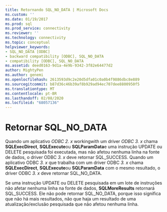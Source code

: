 ```yaml
---
title: Retornando SQL_NO_DATA | Microsoft Docs
ms.custom: ''
ms.date: 01/19/2017
ms.prod: sql
ms.prod_service: connectivity
ms.reviewer: ''
ms.technology: connectivity
ms.topic: conceptual
helpviewer_keywords:
- SQL_NO_DATA [ODBC]
- backward compatibility [ODBC], SQL_NO_DATA
- compatibility [ODBC], SQL_NO_DATA
ms.assetid: deed0163-9d1a-4e9b-9342-3f82e64477d2
author: MightyPen
ms.author: genemi
ms.openlocfilehash: 2613593d9c2e20d5dfa01c0a0b4f9886dbc8e889
ms.sourcegitcommit: b87d36c46b39af8b929ad94ec707dee8800950f5
ms.translationtype: MT
ms.contentlocale: pt-BR
ms.lasthandoff: 02/08/2020
ms.locfileid: "68057136"
---
```

# <a name="returning-sql_no_data"></a>Retornar SQL_NO_DATA
Quando um aplicativo *ODBC 2. x* workingwith um driver *ODBC 3. x* chama **SQLExecDirect**, **SQLExecute**ou **SQLParamData**e uma instrução UPDATE ou DELETE pesquisada foi executada, mas não afetou nenhuma linha na fonte de dados, o driver ODBC *3. x* deve retornar SQL_SUCCESS. Quando um aplicativo ODBC *3. x* que trabalha com um driver ODBC *3. x* chama **SQLExecDirect**, **SQLExecute**ou **SQLParamData** com o mesmo resultado, o driver ODBC *3. x* deve retornar SQL_NO_DATA.  
  
 Se uma instrução UPDATE ou DELETE pesquisada em um lote de instruções não afetar nenhuma linha na fonte de dados, **SQLMoreResults** retornará SQL_SUCCESS. Ele não pode retornar SQL_NO_DATA, porque isso significa que não há mais resultados, não que haja um resultado de uma atualização/exclusão pesquisada que não afetou nenhuma linha.
